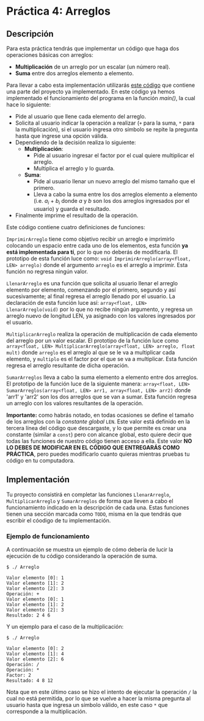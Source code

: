 # Práctica 4: Arreglos

## Descripción

Para esta práctica tendrás que implementar un código que haga dos operaciones básicas con arreglos:
- **Multiplicación** de un arreglo por un escalar (un número real).
- **Suma** entre dos arreglos elemento a elemento.

Para llevar a cabo esta implementación utilizarás [este código](Arreglos.cpp) que contiene una parte del proyecto ya implementado. En este código ya hemos implementado el funcionamiento del programa en la función _main()_, la cual hace lo siguiente:
* Pide al usuario que llene cada elemento del arreglo.
* Solicita al usuario indicar la operación a realizar (`+` para la suma, `*` para la multiplicación), si el usuario ingresa otro símbolo se repite la pregunta hasta que ingrese una opción válida.
* Dependiendo de la decisión realiza lo siguiente:
  - **Multiplicación**:
    - Pide al usuario ingresar el factor por el cual quiere multiplicar el arreglo.
    - Multiplica el arreglo y lo guarda.
  - **Suma**:
    - Pide al usuario llenar un nuevo arreglo del mismo tamaño que el primero.
    - Lleva a cabo la suma entre los dos arreglos elemento a elemento (i.e. *a<sub>i</sub>* + *b<sub>i</sub>* donde *a* y *b* son los dos arreglos ingresados por el usuario) y guarda el resultado.
* Finalmente imprime el resultado de la operación.

Este código contiene cuatro definiciones de funciones:

`ImprimirArreglo` tiene como objetivo recibir un arreglo e imprimirlo colocando un espacio entre cada uno de los elementos, esta función **ya está implementada para tí**, por lo que no deberás de modificarla. El prototipo de esta función luce como: `void ImprimirArreglo(array<float, LEN> arreglo)` donde el argumento `arreglo` es el arreglo a imprimir. Esta función no regresa ningún valor.

`LlenarArreglo` es una función que solicita al usuario llenar el arreglo elemento por elemento, comenzando por el primero, segundo y así sucesivamente; al final regresa el arreglo llenado por el usuario. La declaración de esta función luce así: `array<float, LEN> LlenarArreglo(void)` por lo que no recibe ningún argumento, y regresa un arreglo nuevo de longitud LEN, ya asignado con los valores ingresados por el usuario.

`MultiplicarArreglo` realiza la operación de multiplicación de cada elemento del arreglo por un valor escalar. El prototipo de la función luce como `array<float, LEN> MultiplicarArreglo(array<float, LEN> arreglo, float mult)` donde `arreglo` es el arreglo al que se le va a multiplicar cada elemento, y `multiplo` es el factor por el que se va a multiplicar. Esta función regresa el arreglo resultante de dicha operación.

`SumarArreglos` lleva a cabo la suma elemento a elemento entre dos arreglos. El prototipo de la función luce de la siguiente manera: `array<float, LEN> SumarArreglos(array<float, LEN> arr1, array<float, LEN> arr2)` donde 'arr1' y 'arr2' son los dos arreglos que se van a sumar. Esta función regresa un arreglo con los valores resultantes de la operación.

**Importante:** como habrás notado, en todas ocasiones se define el tamaño de los arreglos con la *constante global* `LEN`. Este valor está definido en la tercera línea del código que descargaste, y lo que permite es crear una constante (similar a `const`) pero con alcance global, esto quiere decir que todas las funciones de nuestro código tienen acceso a ella. Este valor **NO LO DEBES DE MODIFICAR EN EL CÓDIGO QUE ENTREGARÁS COMO PRÁCTICA**, pero puedes modificarlo cuanto quieras mientras pruebas tu código en tu computadora.

## Implementación

Tu proyecto consistirá en completar las funciones `LlenarArreglo`, `MultiplicarArreglo` y `SumarArreglos` de forma que lleven a cabo el funcionamiento indicado en la descripción de cada una. Estas funciones tienen una sección marcada como `TODO`, misma en la que tendrás que escribir el cóodigo de tu implementación.

### Ejemplo de funcionamiento
A continuación se muestra un ejemplo de cómo debería de lucir la ejecución de tu código considerando la operación de suma.

```
$ ./ Arreglo

Valor elemento [0]: 1
Valor elemento [1]: 2
Valor elemento [2]: 3
Operación: +
Valor elemento [0]: 1
Valor elemento [1]: 2
Valor elemento [2]: 3
Resultado: 2 4 6

```

Y un ejemplo para el caso de la multiplicación:

```
$ ./ Arreglo

Valor elemento [0]: 2
Valor elemento [1]: 4
Valor elemento [2]: 6
Operación: /
Operación: *
Factor: 2
Resultado: 4 8 12
```

Nota que en este último caso se hizo el intento de ejecutar la operación `/` la cual no está permitida, por lo que se vuelve a hacer la misma pregunta al usuario hasta que ingresa un símbolo válido, en este caso `*` que corresponde a la multiplicación.
